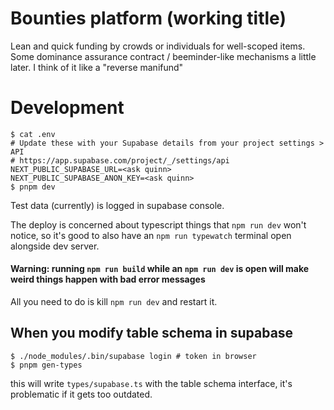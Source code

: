 # Bounties platform (working title)

Lean and quick funding by crowds or individuals for well-scoped items. Some dominance assurance contract / beeminder-like mechanisms a little later. I think of it like a "reverse manifund"

# Development

```console
$ cat .env
# Update these with your Supabase details from your project settings > API
# https://app.supabase.com/project/_/settings/api
NEXT_PUBLIC_SUPABASE_URL=<ask quinn>
NEXT_PUBLIC_SUPABASE_ANON_KEY=<ask quinn>
$ pnpm dev
```

Test data (currently) is logged in supabase console.

The deploy is concerned about typescript things that `npm run dev` won't notice, so it's good to also have an `npm run typewatch` terminal open alongside dev server.

#### Warning: running `npm run build` while an `npm run dev` is open will make weird things happen with bad error messages

All you need to do is kill `npm run dev` and restart it.

## When you modify table schema in supabase

```console
$ ./node_modules/.bin/supabase login # token in browser
$ pnpm gen-types
```

this will write `types/supabase.ts` with the table schema interface, it's problematic if it gets too outdated.
